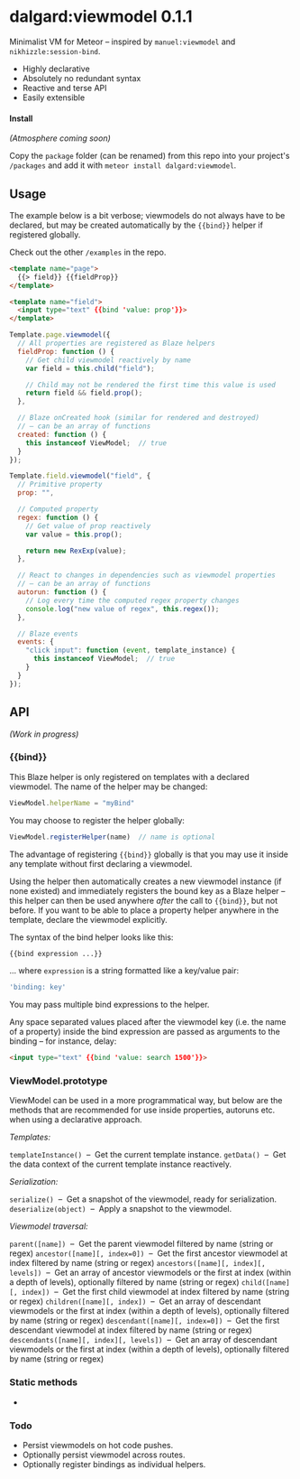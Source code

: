 dalgard:viewmodel 0.1.1
=======================

Minimalist VM for Meteor – inspired by `manuel:viewmodel` and `nikhizzle:session-bind`.

- Highly declarative
- Absolutely no redundant syntax
- Reactive and terse API
- Easily extensible


#### Install

*(Atmosphere coming soon)*

Copy the `package` folder (can be renamed) from this repo into your project's `/packages` and add it with `meteor install dalgard:viewmodel`.


## Usage

The example below is a bit verbose; viewmodels do not always have to be declared, but may be created automatically by the `{{bind}}` helper if registered globally.

Check out the other `/examples` in the repo.

```html
<template name="page">
  {{> field}} {{fieldProp}}
</template>

<template name="field">
  <input type="text" {{bind 'value: prop'}}>
</template>
```

```javascript
Template.page.viewmodel({
  // All properties are registered as Blaze helpers
  fieldProp: function () {
    // Get child viewmodel reactively by name
    var field = this.child("field");

    // Child may not be rendered the first time this value is used
    return field && field.prop();
  },

  // Blaze onCreated hook (similar for rendered and destroyed)
  // – can be an array of functions
  created: function () {
    this instanceof ViewModel;  // true
  }
});

Template.field.viewmodel("field", {
  // Primitive property
  prop: "",

  // Computed property
  regex: function () {
    // Get value of prop reactively
    var value = this.prop();

    return new RexExp(value);
  },

  // React to changes in dependencies such as viewmodel properties
  // – can be an array of functions
  autorun: function () {
    // Log every time the computed regex property changes
    console.log("new value of regex", this.regex());
  },

  // Blaze events
  events: {
    "click input": function (event, template_instance) {
      this instanceof ViewModel;  // true
    }
  }
});
```


## API

*(Work in progress)*

### {{bind}}

This Blaze helper is only registered on templates with a declared viewmodel. The name of the helper may be changed:

```javascript
ViewModel.helperName = "myBind"
```

You may choose to register the helper globally:

```javascript
ViewModel.registerHelper(name)  // name is optional
```

The advantage of registering `{{bind}}` globally is that you may use it inside any template without first declaring a viewmodel.

Using the helper then automatically creates a new viewmodel instance (if none existed) and immediately registers the bound key as a Blaze helper – this helper can then be used anywhere *after* the call to `{{bind}}`, but not before. If you want to be able to place a property helper anywhere in the template, declare the viewmodel explicitly.

The syntax of the bind helper looks like this:

```html
{{bind expression ...}}
```

... where `expression` is a string formatted like a key/value pair:

```javascript
'binding: key'
```

You may pass multiple bind expressions to the helper.

Any space separated values placed after the viewmodel key (i.e. the name of a property) inside the bind expression are passed as arguments to the binding – for instance, delay:

```html
<input type="text" {{bind 'value: search 1500'}}>
```

### ViewModel.prototype

ViewModel can be used in a more programmatical way, but below are the methods that are recommended for use inside properties, autoruns etc. when using a declarative approach.

*Templates:*

`templateInstance()`  –  Get the current template instance.
`getData()`  –  Get the data context of the current template instance reactively.

*Serialization:*

`serialize()`  –  Get a snapshot of the viewmodel, ready for serialization.
`deserialize(object)`  –  Apply a snapshot to the viewmodel.

*Viewmodel traversal:*

`parent([name])`  –  Get the parent viewmodel filtered by name (string or regex)
`ancestor([name][, index=0])`  –  Get the first ancestor viewmodel at index filtered by name (string or regex)
`ancestors([name][, index][, levels])`  –  Get an array of ancestor viewmodels or the first at index (within a depth of levels), optionally filtered by name (string or regex)
`child([name][, index])`  –  Get the first child viewmodel at index filtered by name (string or regex)
`children([name][, index])`  –  Get an array of descendant viewmodels or the first at index (within a depth of levels), optionally filtered by name (string or regex)
`descendant([name][, index=0])`  –  Get the first descendant viewmodel at index filtered by name (string or regex)
`descendants([name][, index][, levels])`  –  Get an array of descendant viewmodels or the first at index (within a depth of levels), optionally filtered by name (string or regex)


### Static methods

-


### Todo

- Persist viewmodels on hot code pushes.
- Optionally persist viewmodel across routes.
- Optionally register bindings as individual helpers.
